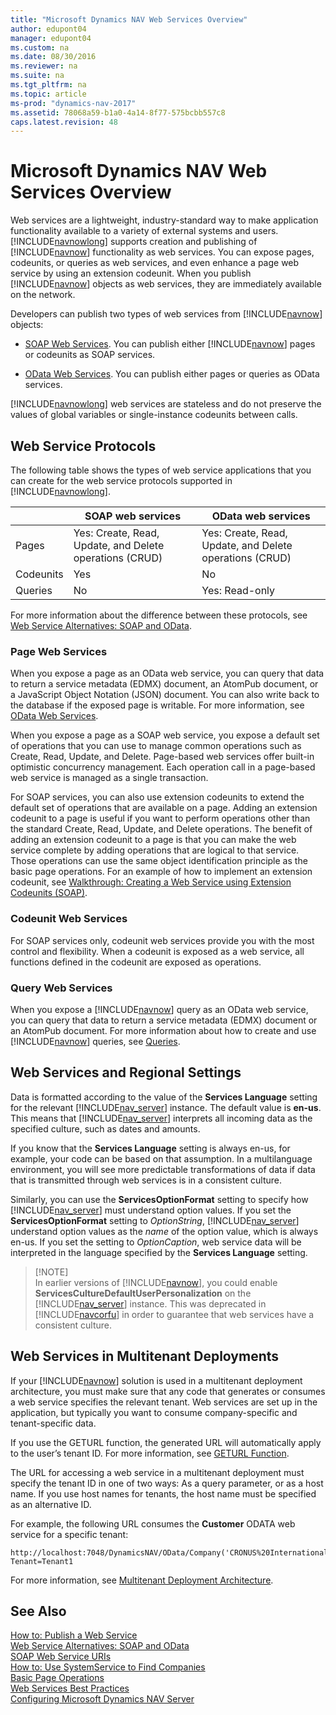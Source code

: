 ```yaml
---
title: "Microsoft Dynamics NAV Web Services Overview"
author: edupont04
manager: edupont04
ms.custom: na
ms.date: 08/30/2016
ms.reviewer: na
ms.suite: na
ms.tgt_pltfrm: na
ms.topic: article
ms-prod: "dynamics-nav-2017"
ms.assetid: 78068a59-b1a0-4a14-8f77-575bcbb557c8
caps.latest.revision: 48
---
```

# Microsoft Dynamics NAV Web Services Overview
Web services are a lightweight, industry\-standard way to make application functionality available to a variety of external systems and users. [!INCLUDE[navnowlong](includes/navnowlong_md.md)] supports creation and publishing of [!INCLUDE[navnow](includes/navnow_md.md)] functionality as web services. You can expose pages, codeunits, or queries as web services, and even enhance a page web service by using an extension codeunit. When you publish [!INCLUDE[navnow](includes/navnow_md.md)] objects as web services, they are immediately available on the network.  

 Developers can publish two types of web services from [!INCLUDE[navnow](includes/navnow_md.md)] objects:  

-   [SOAP Web Services](SOAP-Web-Services.md). You can publish either [!INCLUDE[navnow](includes/navnow_md.md)] pages or codeunits as SOAP services.  

-   [OData Web Services](OData-Web-Services.md). You can publish either pages or queries as OData services.  

 [!INCLUDE[navnowlong](includes/navnowlong_md.md)] web services are stateless and do not preserve the values of global variables or single\-instance codeunits between calls.  

## Web Service Protocols  
 The following table shows the types of web service applications that you can create for the web service protocols supported in [!INCLUDE[navnowlong](includes/navnowlong_md.md)].  

||SOAP web services|OData web services|  
|-|-----------------------|------------------------|  
|Pages|Yes: Create, Read, Update, and Delete operations \(CRUD\)|Yes: Create, Read, Update, and Delete operations \(CRUD\)|  
|Codeunits|Yes|No|  
|Queries|No|Yes: Read\-only|  

 For more information about the difference between these protocols, see [Web Service Alternatives: SOAP and OData](../Topic/Web%20Service%20Alternatives:%20SOAP%20and%20OData.md).  

### Page Web Services  
 When you expose a page as an OData web service, you can query that data to return a service metadata \(EDMX\) document, an AtomPub document, or a JavaScript Object Notation \(JSON\) document. You can also write back to the database if the exposed page is writable. For more information, see [OData Web Services](OData-Web-Services.md).  

 When you expose a page as a SOAP web service, you expose a default set of operations that you can use to manage common operations such as Create, Read, Update, and Delete. Page\-based web services offer built\-in optimistic concurrency management. Each operation call in a page\-based web service is managed as a single transaction.  

 For SOAP services, you can also use extension codeunits to extend the default set of operations that are available on a page. Adding an extension codeunit to a page is useful if you want to perform operations other than the standard Create, Read, Update, and Delete operations. The benefit of adding an extension codeunit to a page is that you can make the web service complete by adding operations that are logical to that service. Those operations can use the same object identification principle as the basic page operations. For an example of how to implement an extension codeunit, see [Walkthrough: Creating a Web Service using Extension Codeunits \(SOAP\)](../Topic/Walkthrough:%20Creating%20a%20Web%20Service%20using%20Extension%20Codeunits%20\(SOAP\).md).  

### Codeunit Web Services  
 For SOAP services only, codeunit web services provide you with the most control and flexibility. When a codeunit is exposed as a web service, all functions defined in the codeunit are exposed as operations.  

### Query Web Services  
 When you expose a [!INCLUDE[navnow](includes/navnow_md.md)] query as an OData web service, you can query that data to return a service metadata \(EDMX\) document or an AtomPub document. For more information about how to create and use [!INCLUDE[navnow](includes/navnow_md.md)] queries, see [Queries](Queries.md).  

## Web Services and Regional Settings  
 Data is formatted according to the value of the **Services Language** setting for the relevant [!INCLUDE[nav_server](includes/nav_server_md.md)] instance. The default value is **en\-us**. This means that [!INCLUDE[nav_server](includes/nav_server_md.md)] interprets all incoming data as the specified culture, such as dates and amounts.  

 If you know that the **Services Language** setting is always en\-us, for example, your code can be based on that assumption. In a multilanguage environment, you will see more predictable transformations of data if data that is transmitted through web services is in a consistent culture.  

 Similarly, you can use the **ServicesOptionFormat** setting to specify how [!INCLUDE[nav_server](../Token/nav_server_md.md)] must understand option values. If you set the **ServicesOptionFormat** setting to *OptionString*, [!INCLUDE[nav_server](../Token/nav_server_md.md)] understand option values as the *name* of the option value, which is always en\-us. If you set the setting to *OptionCaption*, web service data will be interpreted in the language specified by the **Services Language** setting.  

>    [!NOTE]  
>    In earlier versions of [!INCLUDE[navnow](../Token/navnow-md.md)], you could enable **ServicesCultureDefaultUserPersonalization** on the [!INCLUDE[nav_server](../Token/nav_server_md.md)] instance. This was deprecated in [!INCLUDE[navcorfu](../Token/navcorfu_md.md)] in order to guarantee that web services have a consistent culture.  

## Web Services in Multitenant Deployments  
 If your [!INCLUDE[navnow](includes/navnow_md.md)] solution is used in a multitenant deployment architecture, you must make sure that any code that generates or consumes a web service specifies the relevant tenant. Web services are set up in the application, but typically you want to consume company\-specific and tenant\-specific data.  

 If you use the GETURL function, the generated URL will automatically apply to the user’s tenant ID. For more information, see [GETURL Function](GETURL-Function.md).  

 The URL for accessing a web service in a multitenant deployment must specify the tenant ID in one of two ways: As a query parameter, or as a host name. If you use host names for tenants, the host name must be specified as an alternative ID.  

 For example, the following URL consumes the **Customer** ODATA web service for a specific tenant:  

```  
http://localhost:7048/DynamicsNAV/OData/Company('CRONUS%20International%20Ltd.')/Customer?Tenant=Tenant1  
```  

 For more information, see [Multitenant Deployment Architecture](Multitenant-Deployment-Architecture.md).  

## See Also  
 [How to: Publish a Web Service](../Topic/How%20to:%20Publish%20a%20Web%20Service.md)   
 [Web Service Alternatives: SOAP and OData](../Topic/Web%20Service%20Alternatives:%20SOAP%20and%20OData.md)   
 [SOAP Web Service URIs](SOAP-Web-Service-URIs.md)   
 [How to: Use SystemService to Find Companies](../Topic/How%20to:%20Use%20SystemService%20to%20Find%20Companies.md)   
 [Basic Page Operations](Basic-Page-Operations.md)   
 [Web Services Best Practices](Web-Services-Best-Practices.md)   
 [Configuring Microsoft Dynamics NAV Server](Configuring-Microsoft-Dynamics-NAV-Server.md)
